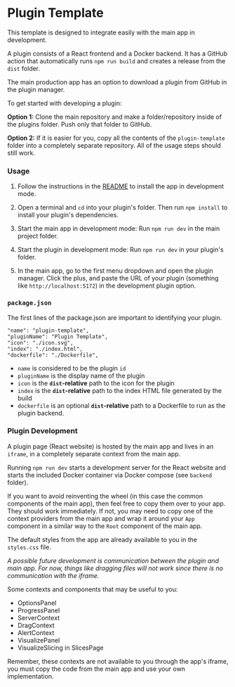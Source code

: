 # Plugin Template

This template is designed to integrate easily with the main app in development.

A plugin consists of a React frontend and a Docker backend. It has a GitHub action that automatically runs `npm run build` and creates a release from the `dist` folder. 

The main production app has an option to download a plugin from GitHub in the plugin manager.

To get started with developing a plugin:

**Option 1:** Clone the main repository and make a folder/repository inside of the plugins folder. Push only that folder to GitHub. 

**Option 2:** If it is easier for you, copy all the contents of the `plugin-template` folder into a completely separate repository. All of the usage steps should still work.

### Usage

1. Follow the instructions in the [README](https://github.com/We-Gold/ouroboros/) to install the app in development mode.

2. Open a terminal and `cd` into your plugin's folder. Then run `npm install` to install your plugin's dependencies.

3. Start the main app in development mode: Run `npm run dev` in the main project folder. 

4. Start the plugin in development mode: Run `npm run dev` in your plugin's folder.

5. In the main app, go to the first menu dropdown and open the plugin manager. Click the plus, and paste the URL of your plugin (something like `http://localhost:5172`) in the development plugin option.

### `package.json`

The first lines of the package.json are important to identifying your plugin.

```
"name": "plugin-template",
"pluginName": "Plugin Template",
"icon": "./icon.svg",
"index": "./index.html",
"dockerfile": "./Dockerfile",
```

- `name` is considered to be the plugin `id`
- `pluginName` is the display name of the plugin
- `icon` is the **`dist`-relative** path to the icon for the plugin
- `index` is the **`dist`-relative** path to the index HTML file generated by the build
- `dockerfile` is an optional **`dist`-relative** path to a Dockerfile to run as the plugin backend.

### Plugin Development

A plugin page (React website) is hosted by the main app and lives in an `iframe`, in a completely separate context from the main app. 

Running `npm run dev` starts a development server for the React website and starts the included Docker container via Docker compose (see `backend` folder).

If you want to avoid reinventing the wheel (in this case the common components of the main app), then feel free to copy them over to your app. They should work immediately. If not, you may need to copy one of the context providers from the main app and wrap it around your `App` component in a similar way to the `Root` component of the main app.

The default styles from the app are already available to you in the `styles.css` file.

_A possible future development is communication between the plugin and main app. For now, things like dragging files will not work since there is no communication with the iframe._

Some contexts and components that may be useful to you:

- OptionsPanel
- ProgressPanel
- ServerContext
- DragContext
- AlertContext
- VisualizePanel
- VisualizeSlicing in SlicesPage

Remember, these contexts are not available to you through the app's iframe, you must copy the code from the main app and use your own implementation.